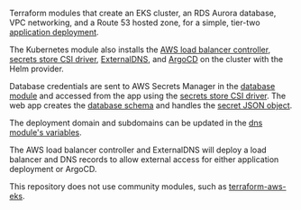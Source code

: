 Terraform modules that create an EKS cluster, an RDS Aurora database, VPC networking, and a Route 53 hosted zone, for a simple, tier-two [application deployment](https://github.com/mabego/snippetbox-deployment).

The Kubernetes module also installs the [AWS load balancer controller](https://github.com/mabego/terraform-eks-alb/blob/main/modules/kubernetes/main.tf#L136-L212), [secrets store CSI driver](https://github.com/mabego/terraform-eks-alb/blob/main/modules/kubernetes/main.tf#L214-L348), [ExternalDNS](https://github.com/mabego/terraform-eks-alb/blob/main/modules/kubernetes/main.tf#L350-L436), and [ArgoCD](https://github.com/mabego/terraform-eks-alb/blob/main/modules/kubernetes/main.tf#L438-L527) on the cluster with the Helm provider.

Database credentials are sent to AWS Secrets Manager in the [database module](https://github.com/mabego/terraform-eks-alb/blob/main/modules/database/main.tf#L75-L95) and accessed from the app using the [secrets store CSI driver](https://github.com/mabego/snippetbox-deployment/blob/main/rds-mysql/deployment.yaml#L18-L40). The web app creates the [database schema](https://github.com/mabego/snippetbox-mysql/tree/main/migrations/sql) and handles the [secret JSON object](https://github.com/mabego/snippetbox-mysql/blob/main/cmd/web/main.go#L37-L43).

The deployment domain and subdomains can be updated in the [dns module's variables](https://github.com/mabego/terraform-eks-alb/blob/main/modules/dns/variables.tf).

The AWS load balancer controller and ExternalDNS will deploy a load balancer and DNS records to allow external access for either application deployment or ArgoCD.

This repository does not use community modules, such as [terraform-aws-eks](https://github.com/terraform-aws-modules/terraform-aws-eks).